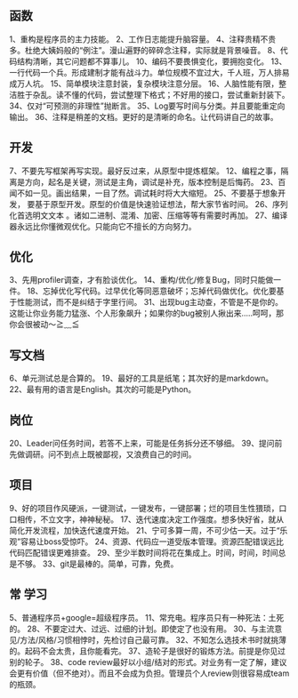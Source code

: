 ## 函数
1、重构是程序员的主力技能。
2、工作日志能提升脑容量。
4、注释贵精不贵多。杜绝大姨妈般的“例注”。漫山遍野的碎碎念注释，实际就是背景噪音。
8、代码结构清晰，其它问题都不算事儿。
10、编码不要畏惧变化，要拥抱变化。
13、一行代码一个兵。形成建制才能有战斗力。单位规模不宜过大，千人班，万人排易成万人坑。
15、简单模块注意封装，复杂模块注意分层。
16、人脑性能有限，整洁胜于杂乱。读不懂的代码，尝试整理下格式；不好用的接口，尝试重新封装下。
34、仅对“可预测的非理性”抛断言。
35、Log要写时间与分类。并且要能重定向输出。
36、注释是稍差的文档。更好的是清晰的命名。让代码讲自己的故事。

## 开发
7、不要先写框架再写实现。最好反过来，从原型中提炼框架。
12、编程之事，隔离是方向，起名是关键，测试是主角，调试是补充，版本控制是后悔药。
23、百闻不如一见。画出结果，一目了然。调试耗时将大大缩短。
25、不要基于想象开发， 要基于原型开发。原型的价值是快速验证想法，帮大家节省时间。
26、序列化首选明文文本 。诸如二进制、混淆、加密、压缩等等有需要时再加。
27、编译器永远比你懂微观优化。只能向它不擅长的方向努力。

## 优化
3、先用profiler调查，才有脸谈优化。
14、重构/优化/修复Bug，同时只能做一件。
18、忘掉优化写代码。过早优化等同恶意破坏；忘掉代码做优化。优化要基于性能测试，而不是纠结于字里行间。
31、出现bug主动查，不管是不是你的。这能让你业务能力猛涨、个人形象飙升；如果你的bug被别人揪出来.....呵呵，那你会很被动～≧﹏≦


## 写文档 
6、单元测试总是合算的。
19、最好的工具是纸笔；其次好的是markdown。
22、最有用的语言是English。其次的可能是Python。

## 岗位
20、Leader问任务时间，若答不上来，可能是任务拆分还不够细。
39、提问前先做调研。问不到点上既被鄙视，又浪费自己的时间。

## 项目
9、好的项目作风硬派，一键测试，一键发布，一键部署；烂的项目生性猥琐，口口相传，不立文字，神神秘秘。
17、迭代速度决定工作强度。想多快好省，就从简化开发流程，加快迭代速度开始。
21、宁可多算一周，不可少估一天。过于“乐观”容易让boss受惊吓。
24、资源、代码应一道受版本管理。资源匹配错误远比代码匹配错误更难排查。
29、至少半数时间将花在集成上。时间，时间，时间总是不够。
33、git是最棒的。简单，可靠，免费。

## 常 学习
5、普通程序员+google=超级程序员。
11、常充电。程序员只有一种死法：土死的。
28、不要定过大、过远、过细的计划。即使定了也没有用。
30、与主流意见/方法/风格/习惯相悖时，先检讨自己最可靠。
32、不知怎么选技术书时就挑薄的。起码不会太贵，且你能看完。
37、造轮子是很好的锻炼方法。前提是你见过别的轮子。
38、code review最好以小组/结对的形式。对业务有一定了解，建议会更有价值（但不绝对）。而且不会成为负担。管理员个人review则很容易成team的瓶颈。



